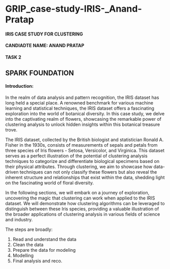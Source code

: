 # GRIP_case-study-IRIS-_Anand-Pratap
#### IRIS CASE STUDY FOR CLUSTERING

#### CANDIADTE NAME: ANAND PRATAP

#### TASK 2

## SPARK FOUNDATION 

#### Introduction:

In the realm of data analysis and pattern recognition, the IRIS dataset has long held a special place. A renowned benchmark for various machine learning and statistical techniques, the IRIS dataset offers a fascinating exploration into the world of botanical diversity. In this case study, we delve into the captivating realm of flowers, showcasing the remarkable power of clustering analysis to unlock hidden insights within this botanical treasure trove.

The IRIS dataset, collected by the British biologist and statistician Ronald A. Fisher in the 1930s, consists of measurements of sepals and petals from three species of Iris flowers - Setosa, Versicolor, and Virginica. This dataset serves as a perfect illustration of the potential of clustering analysis techniques to categorize and differentiate biological specimens based on their physical attributes. Through clustering, we aim to showcase how data-driven techniques can not only classify these flowers but also reveal the inherent structure and relationships that exist within the data, shedding light on the fascinating world of floral diversity.

In the following sections, we will embark on a journey of exploration, uncovering the magic that clustering can work when applied to the IRIS dataset. We will demonstrate how clustering algorithms can be leveraged to distinguish between these Iris species, providing a valuable illustration of the broader applications of clustering analysis in various fields of science and industry.

The steps are broadly:
1. Read and understand the data
2. Clean the data
3. Prepare the data for modeling
4. Modelling
5. Final analysis and reco.

